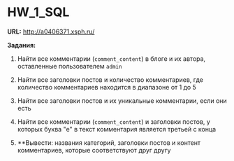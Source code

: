 # HW_1_SQL

**URL:** http://a0406371.xsph.ru/

**Задания:** 

1. Найти все комментарии (`comment_content`) в блоге и их автора, оставленные пользователем `admin`

2. Найти все заголовки постов и количество комментариев, где количество комментариев находится в диапазоне от 1 до 5

3. Найти все заголовки постов и их уникальные комментарии, если они есть

4. Найти все комментарии (`comment_content`) и заголовки постов, у которых буква "e" в текст комментария является третьей с конца

5. **Вывести: названия категорий, заголовки постов и контент комментариев, которые соответствуют друг другу
